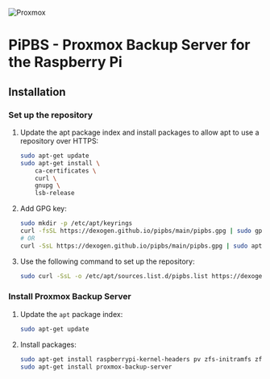 ![Proxmox](https://www.casalicomputers.com/sites/default/files/proxmox-logo.png)
# PiPBS - Proxmox Backup Server for the Raspberry Pi

## Installation

### Set up the repository

1. Update the apt package index and install packages to allow apt to use a repository over HTTPS:
    ```bash
    sudo apt-get update
    sudo apt-get install \
        ca-certificates \
        curl \
        gnupg \
        lsb-release
    ```

2. Add GPG key:
    ```bash
    sudo mkdir -p /etc/apt/keyrings
    curl -fsSL https://dexogen.github.io/pipbs/main/pipbs.gpg | sudo gpg --dearmor -o /etc/apt/keyrings/pipbs.gpg
    # OR 
    curl -SsL https://dexogen.github.io/pipbs/main/pipbs.gpg | sudo apt-key add -
    ```

3. Use the following command to set up the repository:
    ```bash
    sudo curl -SsL -o /etc/apt/sources.list.d/pipbs.list https://dexogen.github.io/pipbs/main/pipbs.list
    ```

### Install Proxmox Backup Server

1. Update the `apt` package index:
    ```bash
    sudo apt-get update
    ```
2. Install packages:
    ```bash
    sudo apt-get install raspberrypi-kernel-headers pv zfs-initramfs zfsutils-linux
    sudo apt-get install proxmox-backup-server
    ```
